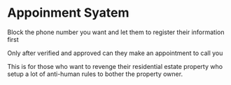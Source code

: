 # Appoinment Syatem

Block the phone number you want and let them to register their information first

Only after verified and approved can they make an appointment to call you 

This is for those who want to revenge their residential estate property who setup a lot of anti-human rules to bother the property owner. 